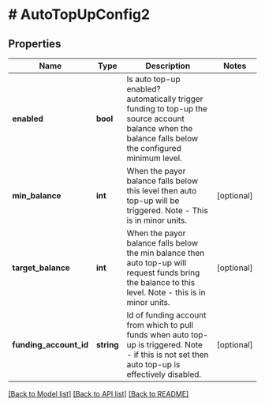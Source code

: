 # # AutoTopUpConfig2

## Properties

Name | Type | Description | Notes
------------ | ------------- | ------------- | -------------
**enabled** | **bool** | Is auto top-up enabled? automatically trigger funding to top-up the source account balance when the balance falls below the configured minimum level. | 
**min_balance** | **int** | When the payor balance falls below this level then auto top-up will be triggered. Note - This is in minor units. | [optional] 
**target_balance** | **int** | When the payor balance falls below the min balance then auto top-up will request funds bring the balance to this level. Note - this is in minor units. | [optional] 
**funding_account_id** | **string** | Id of funding account from which to pull funds when auto top-up is triggered.  Note - if this is not set then auto top-up is effectively disabled. | [optional] 

[[Back to Model list]](../../README.md#documentation-for-models) [[Back to API list]](../../README.md#documentation-for-api-endpoints) [[Back to README]](../../README.md)


